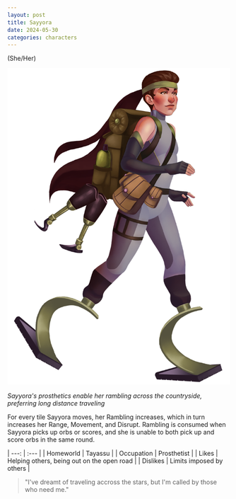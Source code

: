 ```yaml
---
layout: post
title: Sayyora
date: 2024-05-30
categories: characters
---
```

(She/Her)

![Full body portrait of Sayyora](/assets/images/2024-05-30-sayyora/sayyora.png)

*Sayyora's prosthetics enable her rambling across the countryside, preferring long distance traveling*

For every tile Sayyora moves, her Rambling increases, which in turn increases her Range, Movement, and Disrupt. Rambling is consumed when Sayyora picks up orbs or scores, and she is unable to both pick up and score orbs in the same round.

| ---: | :--- |
| Homeworld  | Tayassu |
| Occupation | Prosthetist |
| Likes      | Helping others, being out on the open road |
| Dislikes   | Limits imposed by others |

> "I've dreamt of traveling accross the stars, but I'm called by those who need me."
